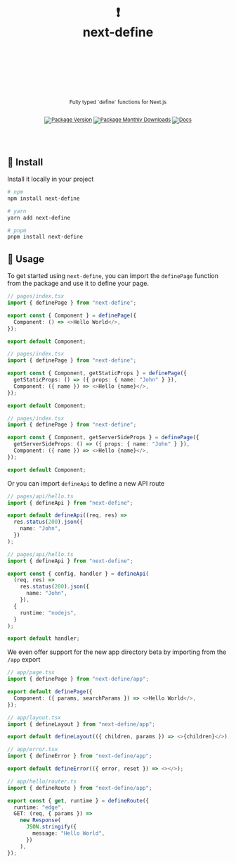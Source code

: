 <div align="center">
  <h1>
    <br/>
    <br/>
    ❗
    <br />
    next-define
    <br />
    <br />
    <br />
    <br />
  </h1>
  <sup>
    <br />
    Fully typed `define` functions for Next.js</em>
    <br />
    <br />
  
[![Package Version](https://img.shields.io/npm/v/next-define?label=%20&style=for-the-badge)](https://www.npmjs.com/package/next-define)
[![Package Monthly Downloads](https://img.shields.io/npm/dm/next-define?color=blue&label=%20&style=for-the-badge)](https://www.npmjs.com/package/next-define)
[![Docs](https://img.shields.io/badge/-Docs-blue.svg?style=for-the-badge)](https://github.com/nurodev/next-define)

  </sup>
  <br />
  <br />
</div>

## 🚀 Install

Install it locally in your project

```bash
# npm
npm install next-define

# yarn
yarn add next-define

# pnpm
pnpm install next-define
```

## 🦄 Usage

To get started using `next-define`, you can import the `definePage` function from the package and use it to define your page.

```typescript
// pages/index.tsx
import { definePage } from "next-define";

export const { Component } = definePage({
  Component: () => <>Hello World</>,
});

export default Component;
```

```typescript
// pages/index.tsx
import { definePage } from "next-define";

export const { Component, getStaticProps } = definePage({
  getStaticProps: () => ({ props: { name: "John" } }),
  Component: ({ name }) => <>Hello {name}</>,
});

export default Component;
```

```typescript
// pages/index.tsx
import { definePage } from "next-define";

export const { Component, getServerSideProps } = definePage({
  getServerSideProps: () => ({ props: { name: "John" } }),
  Component: ({ name }) => <>Hello {name}</>,
});

export default Component;
```

Or you can import `defineApi` to define a new API route

```typescript
// pages/api/hello.ts
import { defineApi } from "next-define";

export default defineApi((req, res) =>
  res.status(200).json({
    name: "John",
  })
);
```

```typescript
// pages/api/hello.ts
import { defineApi } from "next-define";

export const { config, handler } = defineApi(
  (req, res) =>
    res.status(200).json({
      name: "John",
    }),
  {
    runtime: "nodejs",
  }
);

export default handler;
```

We even offer support for the new app directory beta by importing from the `/app` export

```typescript
// app/page.tsx
import { definePage } from "next-define/app";

export default definePage({
  Component: ({ params, searchParams }) => <>Hello World</>,
});
```

```typescript
// app/layout.tsx
import { defineLayout } from "next-define/app";

export default defineLayout(({ children, params }) => <>{children}</>);
```

```typescript
// app/error.tsx
import { defineError } from "next-define/app";

export default defineError(({ error, reset }) => <></>);
```

```typescript
// app/hello/router.ts
import { defineRoute } from "next-define/app";

export const { get, runtime } = defineRoute({
  runtime: "edge",
  GET: (req, { params }) =>
    new Response(
      JSON.stringify({
        message: "Hello World",
      })
    ),
});
```
